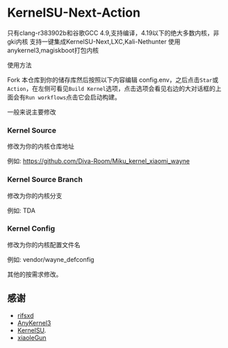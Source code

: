 # KernelSU-Next-Action

只有clang-r383902b和谷歌GCC 4.9,支持编译，4.19以下的绝大多数内核，非gki内核
支持一键集成KernelSU-Next,LXC,Kali-Nethunter
使用anykernel3,magiskboot打包内核

使用方法

Fork 本仓库到你的储存库然后按照以下内容编辑 config.env，之后点击`Star`或`Action`，在左侧可看见`Build Kernel`选项，点击选项会看见右边的大对话框的上面会有`Run workflows`点击它会启动构建。

一般来说主要修改

### Kernel Source

修改为你的内核仓库地址

例如: https://github.com/Diva-Room/Miku_kernel_xiaomi_wayne

### Kernel Source Branch

修改为你的内核分支

例如: TDA

### Kernel Config

修改为你的内核配置文件名

例如: vendor/wayne_defconfig


其他的按需求修改。


## 感谢
- [rifsxd](https://github.com/rifsxd/KernelSU-Next)
- [AnyKernel3](https://github.com/osm0sis/AnyKernel3)
- [KernelSU](https://github.com/tiann/KernelSU).
- [xiaoleGun](https://github.com/xiaoleGun/KernelSU_Action)


